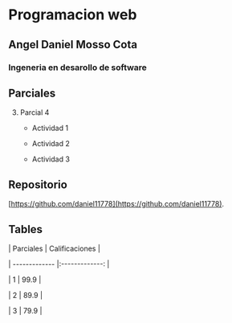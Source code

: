 



# Programacion web



## Angel Daniel Mosso Cota



### Ingeneria en desarollo de software




## Parciales





3. Parcial 4

    * Actividad 1


    * Actividad 2

    * Actividad 3







## Repositorio



[https://github.com/daniel11778](https://github.com/daniel11778).





## Tables



| Parciales     | Calificaciones |

| ------------- |:-------------: |

| 1             | 99.9           |

| 2             | 89.9           |

| 3             | 79.9           |